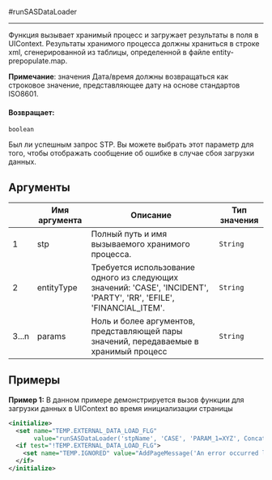 #runSASDataLoader

---

Функция вызывает хранимый процесс и загружает результаты в поля в UIContext.
Результаты хранимого процесса должны храниться в строке xml, сгенерированной из таблицы, определенной в файле entity-prepopulate.map.

**Примечание**: значения Дата/время должны возвращаться как строковое значение, представляющее дату на основе стандартов ISO8601.

#### Возвращает:

`boolean`

Был ли успешным запрос STP. Вы можете выбрать этот параметр для того, чтобы отображать сообщение об ошибке в случае сбоя загрузки данных.

## Аргументы

|  | Имя аргумента | Описание | Тип значения |
| --- | --- | --- | --- |
| 1 | stp | Полный путь и имя вызываемого хранимого процесса. | `String` |
| 2 | entityType | Требуется использование одного из следующих значений: 'CASE', 'INCIDENT', 'PARTY', 'RR', 'EFILE', 'FINANCIAL\_ITEM'. | `String` |
| 3...n | params | Ноль и более аргументов, представляющей пары значений, передаваемые в хранимый процесс | `String` |

## Примеры

**Пример 1:** В данном примере демонстрируется вызов функции для загрузки данных в UIContext во время инициализации страницы
```xml
<initialize>
  <set name="TEMP.EXTERNAL_DATA_LOAD_FLG"
       value="runSASDataLoader('stpName', 'CASE', 'PARAM_1=XYZ', Concat('PARAM_2=', CASE.CREATE_DTTM))" />
  <if test="!TEMP.EXTERNAL_DATA_LOAD_FLG">
    <set name="TEMP.IGNORED" value="AddPageMessage('An error occurred loading data for this screen.', 'error')"/>
  </if>
</initialize>
```

